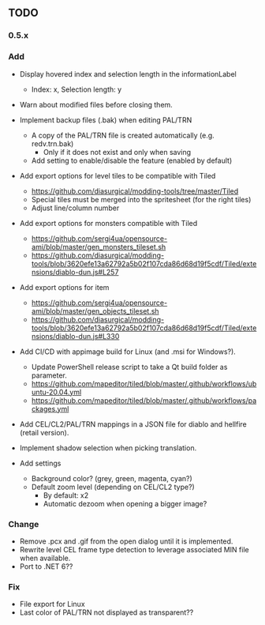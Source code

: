 ## TODO

### 0.5.x
### Add

- Display hovered index and selection length in the informationLabel
    - Index: x, Selection length: y
- Warn about modified files before closing them.

- Implement backup files (.bak) when editing PAL/TRN
    - A copy of the PAL/TRN file is created automatically (e.g. redv.trn.bak)
        - Only if it does not exist and only when saving
    - Add setting to enable/disable the feature (enabled by default)

- Add export options for level tiles to be compatible with Tiled
    - https://github.com/diasurgical/modding-tools/tree/master/Tiled
    - Special tiles must be merged into the spritesheet (for the right tiles)
    - Adjust line/column number
- Add export options for monsters compatible with Tiled
    - https://github.com/sergi4ua/opensource-ami/blob/master/gen_monsters_tileset.sh
    - https://github.com/diasurgical/modding-tools/blob/3620efe13a62792a5b02f107cda86d68d19f5cdf/Tiled/extensions/diablo-dun.js#L257
- Add export options for item
    - https://github.com/sergi4ua/opensource-ami/blob/master/gen_objects_tileset.sh
    - https://github.com/diasurgical/modding-tools/blob/3620efe13a62792a5b02f107cda86d68d19f5cdf/Tiled/extensions/diablo-dun.js#L330

- Add CI/CD with appimage build for Linux (and .msi for Windows?).
    - Update PowerShell release script to take a Qt build folder as parameter.
    - https://github.com/mapeditor/tiled/blob/master/.github/workflows/ubuntu-20.04.yml
    - https://github.com/mapeditor/tiled/blob/master/.github/workflows/packages.yml


- Add CEL/CL2/PAL/TRN mappings in a JSON file for diablo and hellfire (retail version).
- Implement shadow selection when picking translation.

- Add settings
    - Background color? (grey, green, magenta, cyan?)
    - Default zoom level (depending on CEL/CL2 type?)
        - By default: x2
        - Automatic dezoom when opening a bigger image?

### Change

- Remove .pcx and .gif from the open dialog until it is implemented.
- Rewrite level CEL frame type detection to leverage associated MIN file when available.
- Port to .NET 6??

### Fix

- File export for Linux
- Last color of PAL/TRN not displayed as transparent??
